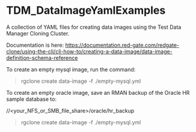 # TDM_DataImageYamlExamples
A collection of YAML files for creating data images using the Test Data Manager Cloning Cluster.

Documentation is here:
https://documentation.red-gate.com/redgate-clone/using-the-cli/cli-how-to/creating-a-data-image/data-image-definition-schema-reference

To create an empty mysql image, run the command:
> rgclone create data-image -f ./empty-mysql.yml

To create an empty oracle image, save an RMAN backup of the Oracle HR sample database to:

//<your_NFS_or_SMB_file_share>/oracle/hr_backup

> rgclone create data-image -f ./empty-mysql.yml